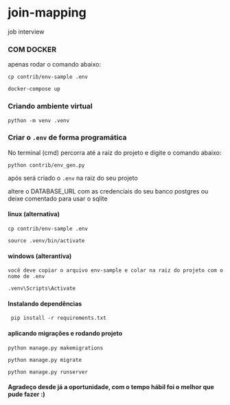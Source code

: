 # join-mapping
job interview

### COM DOCKER
apenas rodar o comando abaixo:

``cp contrib/env-sample .env``

`docker-compose up`

### Criando ambiente virtual

``python -m venv .venv``

### Criar o ``.env`` de forma programática

No terminal (cmd) percorra até a raiz do projeto e digite o comando abaixo:

``python contrib/env_gen.py``

após será criado o ``.env`` na raiz do seu projeto

altere o DATABASE_URL com as credenciais do seu banco postgres ou deixe comentado para usar o sqlite

 #### linux (alternativa)
 
 ``cp contrib/env-sample .env``
    
``source .venv/bin/activate``

#### windows (alterantiva)

`` você deve copiar o arquivo env-sample e colar na raiz do projeto com o nome de .env ``

``.venv\Scripts\Activate ``

#### Instalando dependências

`` pip install -r requirements.txt``

#### aplicando migrações e rodando projeto

``python manage.py makemigrations``

``python manage.py migrate``

``python manage.py runserver``

#### Agradeço desde já a oportunidade, com o tempo hábil foi o melhor que pude fazer :)
